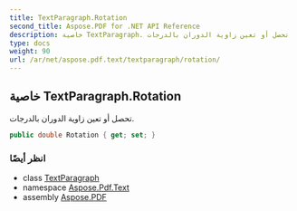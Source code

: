 ```yaml
---
title: TextParagraph.Rotation
second_title: Aspose.PDF for .NET API Reference
description: خاصية TextParagraph. تحصل أو تعين زاوية الدوران بالدرجات
type: docs
weight: 90
url: /ar/net/aspose.pdf.text/textparagraph/rotation/
---
```

## خاصية TextParagraph.Rotation

تحصل أو تعين زاوية الدوران بالدرجات.

```csharp
public double Rotation { get; set; }
```

### انظر أيضًا

* class [TextParagraph](../)
* namespace [Aspose.Pdf.Text](../../../aspose.pdf.text/)
* assembly [Aspose.PDF](../../../)